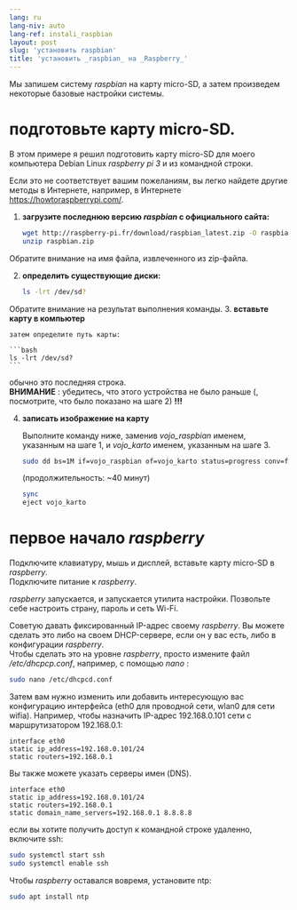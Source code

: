 ```yaml
---
lang: ru
lang-niv: auto
lang-ref: instali_raspbian
layout: post
slug: 'установить raspbian'
title: 'установить _raspbian_ на _Raspberry_'
---
```


Мы запишем систему _raspbian_ на карту micro-SD, а затем произведем некоторые базовые настройки системы. 


# подготовьте карту micro-SD.

В этом примере я решил подготовить карту micro-SD для моего компьютера Debian Linux _raspberry pi 3_ и из командной строки.

Если это не соответствует вашим пожеланиям, вы легко найдете другие методы в Интернете, например, в Интернете <https://howtoraspberrypi.com/>.

 1. **загрузите последнюю версию _raspbian_ с официального сайта:**



    ```bash
    wget http://raspberry-pi.fr/download/raspbian_latest.zip -O raspbian.zip
    unzip raspbian.zip
    ```
Обратите внимание на имя файла, извлеченного из zip-файла.
    
 2. **определить существующие диски:**


    
    ```bash
    ls -lrt /dev/sd?
    ```
Обратите внимание на результат выполнения команды.
3. **вставьте карту в компьютер**
    
    затем определите путь карты:
    
    ```bash
    ls -lrt /dev/sd?
    ```
обычно это последняя строка.  
    **ВНИМАНИЕ** : убедитесь, что этого устройства не было раньше \(, посмотрите, что было показано на шаге 2\) **!!!**

 4. **записать изображение на карту**



    Выполните команду ниже, заменив _vojo\_raspbian_ именем, указанным на шаге 1, и _vojo\_karto_ именем, указанным на шаге 3.
    
    ```bash
    sudo dd bs=1M if=vojo_raspbian of=vojo_karto status=progress conv=fsync
    ```
    (продолжительность: ~40 минут)
    
    ```bash
    sync
    eject vojo_karto
    ``` 


# первое начало _raspberry_
Подключите клавиатуру, мышь и дисплей, вставьте карту micro-SD в _raspberry_.  
Подключите питание к _raspberry_.

 _raspberry_ запускается, и запускается утилита настройки. Позвольте себе настроить страну, пароль и сеть Wi-Fi.

Советую давать фиксированный IP-адрес своему _raspberry_. Вы можете сделать это либо на своем DHCP-сервере, если он у вас есть, либо в конфигурации _raspberry_.  
Чтобы сделать это на уровне _raspberry_, просто измените файл _/etc/dhcpcp.conf_, например, с помощью _nano_ :

```bash
sudo nano /etc/dhcpcd.conf
```

Затем вам нужно изменить или добавить интересующую вас конфигурацию интерфейса (eth0 для проводной сети, wlan0 для сети wifia). Например, чтобы назначить IP-адрес 192.168.0.101 сети с маршрутизатором 192.168.0.1:

```
interface eth0
static ip_address=192.168.0.101/24
static routers=192.168.0.1
```
Вы также можете указать серверы имен (DNS). 

```
interface eth0
static ip_address=192.168.0.101/24
static routers=192.168.0.1
static domain_name_servers=192.168.0.1 8.8.8.8
```
если вы хотите получить доступ к командной строке удаленно, включите ssh:

```bash
sudo systemctl start ssh
sudo systemctl enable ssh
```

Чтобы _raspberry_ оставался вовремя, установите ntp:

```bash
sudo apt install ntp
```

